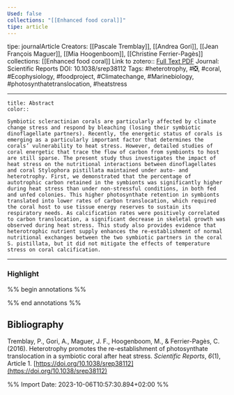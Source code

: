 ```yaml
---
Used: false
collections: "[[Enhanced food coral]]"
tipe: article
---
```

tipe: journalArticle
Creators: [[Pascale Tremblay]], [[Andrea Gori]], [[Jean François Maguer]], [[Mia Hoogenboom]], [[Christine Ferrier-Pagès]]
collections: [[Enhanced food coral]]
Link to zotero:: [Full Text PDF](zotero://select/library/items/ZVRJUADM)
Journal: Scientific Reports
DOI: 10.1038/srep38112
Tags: #heterotrophy, #❎, #coral, #Ecophysiology, #foodproject, #Climatechange, #Marinebiology, #photosynthatetranslocation, #heatstress

---
```ad-note
title: Abstract
color:: 

Symbiotic scleractinian corals are particularly affected by climate change stress and respond by bleaching (losing their symbiotic dinoflagellate partners). Recently, the energetic status of corals is emerging as a particularly important factor that determines the corals’ vulnerability to heat stress. However, detailed studies of coral energetic that trace the flow of carbon from symbionts to host are still sparse. The present study thus investigates the impact of heat stress on the nutritional interactions between dinoflagellates and coral Stylophora pistillata maintained under auto- and heterotrophy. First, we demonstrated that the percentage of autotrophic carbon retained in the symbionts was significantly higher during heat stress than under non-stressful conditions, in both fed and unfed colonies. This higher photosynthate retention in symbionts translated into lower rates of carbon translocation, which required the coral host to use tissue energy reserves to sustain its respiratory needs. As calcification rates were positively correlated to carbon translocation, a significant decrease in skeletal growth was observed during heat stress. This study also provides evidence that heterotrophic nutrient supply enhances the re-establishment of normal nutritional exchanges between the two symbiotic partners in the coral S. pistillata, but it did not mitigate the effects of temperature stress on coral calcification.

```

---
### Highlight

%% begin annotations %%

%% end annotations %%

## Bibliography

Tremblay, P., Gori, A., Maguer, J. F., Hoogenboom, M., & Ferrier-Pagès, C. (2016). Heterotrophy promotes the re-establishment of photosynthate translocation in a symbiotic coral after heat stress. _Scientific Reports_, _6_(1), Article 1. [https://doi.org/10.1038/srep38112](https://doi.org/10.1038/srep38112)

%% Import Date: 2023-10-06T10:57:30.894+02:00 %%
